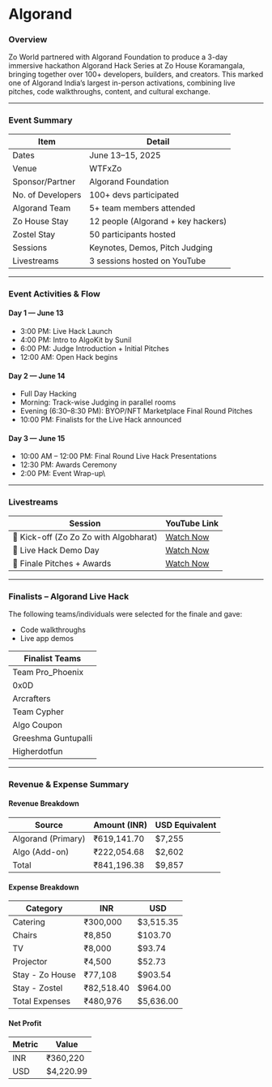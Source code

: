 # Algorand

### Overview

Zo World partnered with Algorand Foundation to produce a 3-day immersive hackathon Algorand Hack Series at Zo House Koramangala, bringing together over 100+ developers, builders, and creators. This marked one of Algorand India’s largest in-person activations, combining live pitches, code walkthroughs, content, and cultural exchange.

***

### Event Summary

| Item              | Detail                             |
| ----------------- | ---------------------------------- |
| Dates             | June 13–15, 2025                   |
| Venue             | WTFxZo                             |
| Sponsor/Partner   | Algorand Foundation                |
| No. of Developers | 100+ devs participated             |
| Algorand Team     | 5+ team members attended           |
| Zo House Stay     | 12 people (Algorand + key hackers) |
| Zostel Stay       | 50 participants hosted             |
| Sessions          | Keynotes, Demos, Pitch Judging     |
| Livestreams       | 3 sessions hosted on YouTube       |

***

### Event Activities & Flow

#### Day 1 — June 13

* 3:00 PM: Live Hack Launch
* 4:00 PM: Intro to AlgoKit by Sunil
* 6:00 PM: Judge Introduction + Initial Pitches
* 12:00 AM: Open Hack begins

#### Day 2 — June 14

* Full Day Hacking
* Morning: Track-wise Judging in parallel rooms
* Evening (6:30–8:30 PM): BYOP/NFT Marketplace Final Round Pitches
* 10:00 PM: Finalists for the Live Hack announced

#### Day 3 — June 15

* 10:00 AM – 12:00 PM: Final Round Live Hack Presentations
* 12:30 PM: Awards Ceremony
* 2:00 PM: Event Wrap-up\


***

### Livestreams

| Session                                | YouTube Link                                                    |
| -------------------------------------- | --------------------------------------------------------------- |
| 🔹 Kick-off (Zo Zo Zo with Algobharat) | [Watch Now](https://youtube.com/live/Le0N93fSfRA?feature=share) |
| 🔹 Live Hack Demo Day                  | [Watch Now](https://youtube.com/live/Xl-UMtY07WU?feature=share) |
| 🔹 Finale Pitches + Awards             | [Watch Now](https://youtube.com/live/zdaq57waZu0?feature=share) |

***

### Finalists – Algorand Live Hack

The following teams/individuals were selected for the finale and gave:

* Code walkthroughs
* Live app demos

| **Finalist Teams**  |
| ------------------- |
| Team Pro\_Phoenix   |
| 0x0D                |
| Arcrafters          |
| Team Cypher         |
| Algo Coupon         |
| Greeshma Guntupalli |
| Higherdotfun        |

***

### Revenue & Expense Summary

#### Revenue Breakdown

| Source             | Amount (INR) | USD Equivalent |
| ------------------ | ------------ | -------------- |
| Algorand (Primary) | ₹619,141.70  | $7,255         |
| Algo (Add-on)      | ₹222,054.68  | $2,602         |
| Total              | ₹841,196.38  | $9,857         |

#### Expense Breakdown

| Category        | INR        | USD       |
| --------------- | ---------- | --------- |
| Catering        | ₹300,000   | $3,515.35 |
| Chairs          | ₹8,850     | $103.70   |
| TV              | ₹8,000     | $93.74    |
| Projector       | ₹4,500     | $52.73    |
| Stay - Zo House | ₹77,108    | $903.54   |
| Stay - Zostel   | ₹82,518.40 | $964.00   |
| Total Expenses  | ₹480,976   | $5,636.00 |

#### Net Profit

| Metric | Value     |
| ------ | --------- |
| INR    | ₹360,220  |
| USD    | $4,220.99 |
